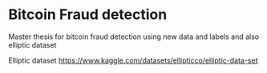 # Bitcoin Fraud detection
Master thesis for bitcoin fraud detection using new data and labels and also elliptic dataset

Elliptic dataset
https://www.kaggle.com/datasets/ellipticco/elliptic-data-set
